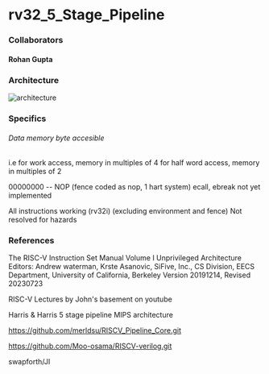 # rv32_5_Stage_Pipeline
### Collaborators
#### Rohan Gupta

### Architecture
![architecture](https://github.com/Rohan7Gupta/rv32_5_Stage_Pipeline/blob/main/RV32%205-stage%20pipeline%20data-path%20(14).png)
### Specifics
###### Data memory byte accesible

i.e for work access, memory in multiples of 4
for half word access, memory in multiples of 2

00000000 -- NOP
(fence coded as nop, 1 hart system)
ecall, ebreak not yet implemented

All instructions working (rv32i) (excluding environment and fence)
Not resolved for hazards

### References

The RISC-V Instruction Set Manual Volume I Unprivileged Architecture
 Editors: Andrew waterman, Krste Asanovic, SiFive, Inc., CS Division, EECS Department, University of California, Berkeley
 Version 20191214, Revised 20230723

RISC-V Lectures by John's basement on youtube

Harris & Harris 5 stage pipeline MIPS architecture

https://github.com/merldsu/RISCV_Pipeline_Core.git

https://github.com/Moo-osama/RISCV-verilog.git

swapforth/JI

